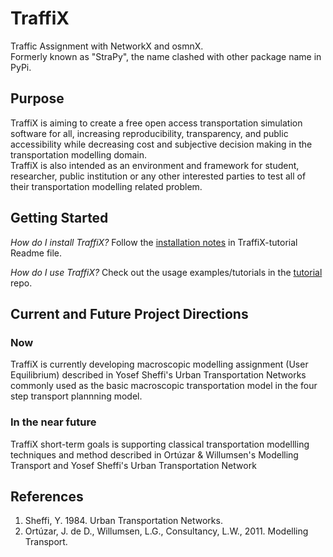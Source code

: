 # TraffiX
Traffic Assignment with NetworkX and osmnX. <br>
Formerly known as "StraPy", the name clashed with other package name in PyPi.

## Purpose
TraffiX is aiming to create a free open access transportation simulation software for all, increasing reproducibility, transparency, and public accessibility while decreasing cost and subjective decision making in the transportation modelling domain.<br>
TraffiX is also intended as an environment and framework for student, researcher, public institution or any other interested parties to test all of their transportation modelling related problem.

## Getting Started
*How do I install TraffiX?* Follow the [installation notes](https://osmnx.readthedocs.io/en/stable/#installation) in TraffiX-tutorial Readme file.

*How do I use TraffiX?* Check out the usage examples/tutorials in the [tutorial](https://github.com/Ultios/TraffiX-Tutorial) repo.

## Current and Future Project Directions
### Now
TraffiX is currently developing macroscopic modelling assignment (User Equilibrium) described in Yosef Sheffi's Urban Transportation Networks commonly used as the basic macroscopic transportation model in the four step transport plannning model. <br>
### In the near future
TraffiX short-term goals is supporting classical transportation modellling techniques and method described in Ortúzar & Willumsen's Modelling Transport and Yosef Sheffi's Urban Transportation Network <br>


## References
1. Sheffi, Y. 1984. Urban Transportation Networks.
2. Ortúzar, J. de D., Willumsen, L.G., Consultancy, L.W., 2011. Modelling Transport.
